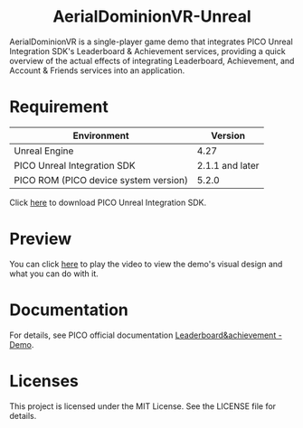 <h1 align="center">
<span>AerialDominionVR-Unreal</span>
</h1>
<p align="center">

  AerialDominionVR is a single-player game demo that integrates PICO Unreal Integration SDK's Leaderboard & Achievement services, providing a quick overview of the actual effects of integrating Leaderboard, Achievement, and Account & Friends services into an application.

# Requirement

| Environment          | Version             |
|----------------------|---------------------|
| Unreal Engine        |    4.27    |
| PICO Unreal Integration SDK | 2.1.1 and later   |
| PICO ROM  (PICO device system version) | 5.2.0           |

Click [here](https://developer-cn.pico-interactive.com/sdk?deviceId=1&platformId=2&itemId=13) to download PICO Unreal Integration SDK.

# Preview

You can click [here](https://p9-arcosite.byteimg.com/obj/tos-cn-i-goo7wpa0wc/81c427e428694aeeaa7ba98c8a0d6934) to play the video to view the demo's visual design and what you can do with it.

# Documentation

For details, see PICO official documentation [Leaderboard&achievement - Demo](https://developer-global.pico-interactive.com/document/unreal/leaderboard-achievement-demo/).

# Licenses
This project is licensed under the MIT License. See the LICENSE file for details.
